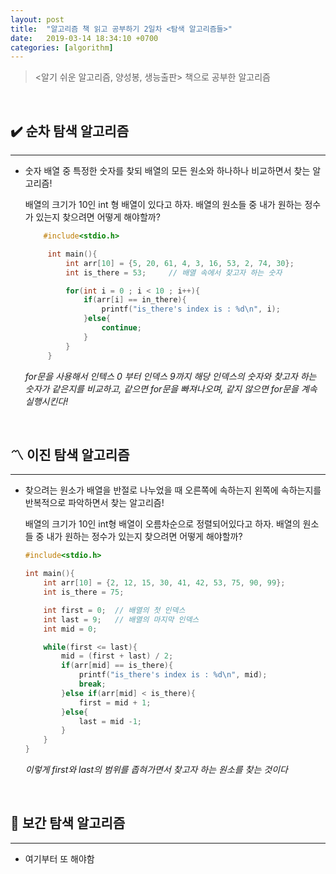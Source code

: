```yaml
---
layout: post
title:  "알고리즘 책 읽고 공부하기 2일차 <탐색 알고리즘들>"
date:   2019-03-14 18:34:10 +0700
categories: [algorithm]
---
```



> <알기 쉬운 알고리즘, 양성봉, 생능출판> 책으로 공부한 알고리즘

<br>


## ✔️  순차 탐색 알고리즘
--- 


-  숫자 배열 중 특정한 숫자를 찾되 배열의 모든 원소와 하나하나 비교하면서 찾는 알고리즘!

	배열의 크기가 10인 int 형 배열이 있다고 하자. 배열의 원소들 중 내가 원하는 정수가 있는지 찾으려면 어떻게 해야할까?
	
	~~~c
		#include<stdio.h>

		 int main(){
			 int arr[10] = {5, 20, 61, 4, 3, 16, 53, 2, 74, 30};
			 int is_there = 53; 	// 배열 속에서 찾고자 하는 숫자

			 for(int i = 0 ; i < 10 ; i++){
				 if(arr[i] == in_there){	
					 printf("is_there's index is : %d\n", i);
				 }else{
					 continue;
				 }
			 }
		 }


	~~~

	_for문을 사용해서 인텍스 0 부터 인덱스 9까지 해당 인덱스의 숫자와 찾고자 하는 숫자가 같은지를 비교하고, 같으면 for문을 빠져나오며, 같지 않으면 for문을 계속 실행시킨다!_ 

	<br>

## 〽️ 이진 탐색 알고리즘
--- 


- 찾으려는 원소가 배열을 반절로 나누었을 때 오른쪽에 속하는지 왼쪽에 속하는지를 반복적으로 파악하면서 찾는 알고리즘!

	배열의 크기가 10인 int형 배열이 오름차순으로 정렬되어있다고 하자. 배열의 원소들 중 내가 원하는 정수가 있는지 찾으려면 어떻게 해야할까?

	~~~c
	#include<stdio.h>

	int main(){
		int arr[10] = {2, 12, 15, 30, 41, 42, 53, 75, 90, 99};
		int is_there = 75;

		int first = 0;	// 배열의 첫 인덱스
		int last = 9;	// 배열의 마지막 인덱스
		int mid = 0;

		while(first <= last){
			mid = (first + last) / 2;
			if(arr[mid] == is_there){
				printf("is_there's index is : %d\n", mid);
				break;		
			}else if(arr[mid] < is_there){
				first = mid + 1;
			}else{
				last = mid -1;
			}
		}
	}

	~~~
	_이렇게 first와 last의 범위를 좁혀가면서 찾고자 하는 원소를 찾는 것이다_
	

	<br>

##  📐 보간 탐색 알고리즘
---

-  여기부터 또 해야함